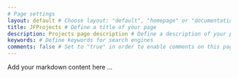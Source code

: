 ```yaml
---
# Page settings
layout: default # Choose layout: "default", "homepage" or "documentation-archive"
title: JFProjects # Define a title of your page
description: Projects page description # Define a description of your page
keywords: # Define keywords for search engines
comments: false # Set to "true" in order to enable comments on this page. Make sure you properly setup "disqus_forum_shortname" variable in "_config.yml"
---
```


Add your markdown content here ...
